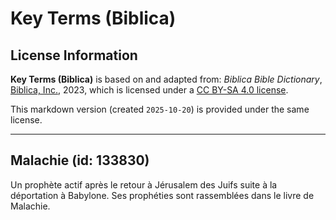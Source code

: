 # Key Terms (Biblica)

## License Information

**Key Terms (Biblica)** is based on and adapted from: _Biblica Bible Dictionary_, [Biblica, Inc.](https://www.biblica.com/), 2023, which is licensed under a [CC BY-SA 4.0 license](https://creativecommons.org/licenses/by-sa/4.0/legalcode.en).

This markdown version (created `2025-10-20`) is provided under the same license.



--------------------------------

## Malachie (id: 133830)

Un prophète actif après le retour à Jérusalem des Juifs suite à la déportation à Babylone. Ses prophéties sont rassemblées dans le livre de Malachie.


